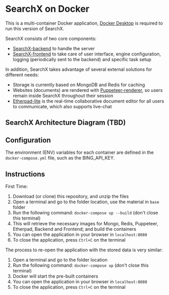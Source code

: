 # SearchX on Docker
This is a multi-container Docker application, [Docker Desktop](https://www.docker.com/products/docker-desktop) is required to run this version of SearchX.

SearchX consists of two core components: 
* [SearchX-backend](https://github.com/felipemoraes/searchx-backend) to handle the server
* [SearchX-frontend](https://github.com/felipemoraes/searchx-frontend) to take care of user interface, engine configuration, logging (periodically sent to the backend) and specific task setup

In addition, SearchX takes advantage of several external solutions for different needs:
* Storage is currently based on MongoDB and Redis for caching
* Websites (documents) are rendered with [Puppeteer-renderer](https://github.com/zenato/puppeteer-renderer), so users remain inside SearchX throughout their session
* [Etherpad-lite](https://github.com/ether/etherpad-lite) is the real-time collaborative document editor for all users to communicate, which also supports live-chat 

## SearchX Architecture Diagram (TBD)

## Configuration
The environment (ENV) variables for each container are defined in the `docker-compose.yml` file, such as the BING_API_KEY. 

## Instructions
First Time:
1. Download (or clone) this repository, and unzip the files 
2. Open a terminal and go to the folder location, use the material in `base` folder 
3. Run the following command: `docker-compose up --build` (don't close this terminal)
4. This will retrieve the necessary images for Mongo, Redis, Puppeteer, Etherpad, Backend and Frontend; and build the containers
5. You can open the application in your browser in `localhost:8080`
6. To close the application, press `Ctrl+C` on the terminal

The process to re-open the application with the stored data is very similar:
1. Open a terminal and go to the folder location
2. Run the following command: `docker-compose up` (don't close this terminal)
3. Docker will start the pre-built containers
4. You can open the application in your browser in `localhost:8080`
5. To close the application, press `Ctrl+C` on the terminal
